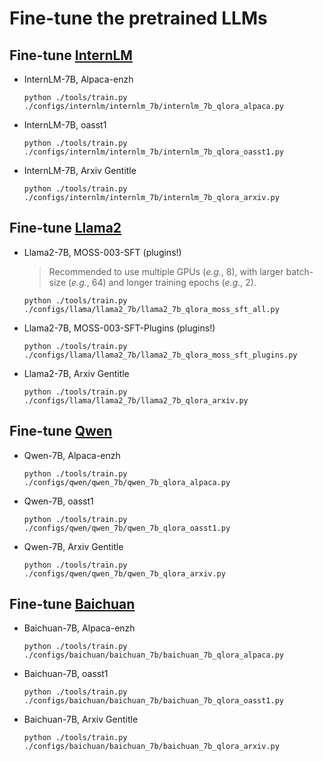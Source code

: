 # Fine-tune the pretrained LLMs

## Fine-tune [InternLM](https://github.com/InternLM/InternLM)

- InternLM-7B, Alpaca-enzh

    ```shell
    python ./tools/train.py ./configs/internlm/internlm_7b/internlm_7b_qlora_alpaca.py
    ```

- InternLM-7B, oasst1

    ```shell
    python ./tools/train.py ./configs/internlm/internlm_7b/internlm_7b_qlora_oasst1.py
    ```

- InternLM-7B, Arxiv Gentitle

    ```shell
    python ./tools/train.py ./configs/internlm/internlm_7b/internlm_7b_qlora_arxiv.py
    ```

## Fine-tune [Llama2](https://github.com/facebookresearch/llama)

- Llama2-7B, MOSS-003-SFT (plugins!)

    > Recommended to use multiple GPUs (*e.g.*, 8), with larger batch-size (*e.g.*, 64) and longer training epochs (*e.g.*, 2).

    ```shell
    python ./tools/train.py ./configs/llama/llama2_7b/llama2_7b_qlora_moss_sft_all.py
    ```

- Llama2-7B, MOSS-003-SFT-Plugins (plugins!)

    ```shell
    python ./tools/train.py ./configs/llama/llama2_7b/llama2_7b_qlora_moss_sft_plugins.py
    ```

- Llama2-7B, Arxiv Gentitle

    ```shell
    python ./tools/train.py ./configs/llama/llama2_7b/llama2_7b_qlora_arxiv.py
    ```

## Fine-tune [Qwen](https://github.com/QwenLM)

- Qwen-7B, Alpaca-enzh

    ```shell
    python ./tools/train.py ./configs/qwen/qwen_7b/qwen_7b_qlora_alpaca.py
    ```

- Qwen-7B, oasst1

    ```shell
    python ./tools/train.py ./configs/qwen/qwen_7b/qwen_7b_qlora_oasst1.py
    ```

- Qwen-7B, Arxiv Gentitle

    ```shell
    python ./tools/train.py ./configs/qwen/qwen_7b/qwen_7b_qlora_arxiv.py
    ```


## Fine-tune [Baichuan](https://github.com/baichuan-inc)

- Baichuan-7B, Alpaca-enzh

    ```shell
    python ./tools/train.py ./configs/baichuan/baichuan_7b/baichuan_7b_qlora_alpaca.py
    ```

- Baichuan-7B, oasst1

    ```shell
    python ./tools/train.py ./configs/baichuan/baichuan_7b/baichuan_7b_qlora_oasst1.py
    ```

- Baichuan-7B, Arxiv Gentitle

    ```shell
    python ./tools/train.py ./configs/baichuan/baichuan_7b/baichuan_7b_qlora_arxiv.py
    ```
